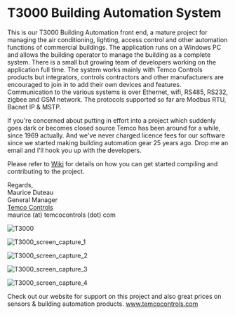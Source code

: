 T3000 Building Automation System
================================

This is our T3000 Building Automation front end, a mature project for managing the air conditioning, lighting, access control and other automation functions of commercial buildings. The application runs on a Windows PC and allows the building operator to manage the building as a complete system. There is a small but growing team of developers working on the application full time. The system works mainly with Temco Controls products but integrators, controls contractors and other manufacturers are encouraged to join in to add their own devices and features. Communication to the various systems is over Ethernet, wifi, RS485, RS232, zigbee and GSM network. The protocols supported so far are Modbus RTU, Bacnet IP & MSTP.

If you're concerned about putting in effort into a project which suddenly goes dark or becomes closed source Temco has been around for a while, since 1969 actually. And we've never charged licence fees for our software since we started making building automation gear 25 years ago. Drop me an email and I'll hook you up with the developers.

Please refer to [Wiki](https://github.com/temcocontrols/T3000_Building_Automation_System/wiki) for details on how you can get started compiling and contributing to the project. 

Regards,   
Maurice Duteau     
General Manager    
[Temco Controls](http://www.temcocontrols.com/)    
maurice (at) temcocontrols (dot) com

![T3000](https://github.com/temcocontrols/T3000_Building_Automation_System/blob/master/image/t3000_image%20-%20%E5%89%AF%E6%9C%AC.gif)


![T3000_screen_capture_1](https://github.com/temcocontrols/T3000_Building_Automation_System/blob/master/image/T3000%20network_800.jpg)     

![T3000_screen_capture_2](https://github.com/temcocontrols/T3000_Building_Automation_System/blob/master/image/T3000_building_system_800.jpg)     

![T3000_screen_capture_3](https://github.com/temcocontrols/T3000_Building_Automation_System/blob/master/image/T3000_wiring_series_800%20-%20%E5%89%AF%E6%9C%AC.jpg)     

![T3000_screen_capture_4](https://github.com/temcocontrols/T3000_Building_Automation_System/blob/master/image/t3_series_800.jpg)     



Check out our website for support on this project and also great prices on sensors & building automation products. 
www.temcocontrols.com

